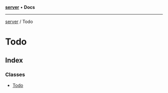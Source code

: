 [**server**](../README.md) • **Docs**

***

[server](../README.md) / Todo

# Todo

## Index

### Classes

- [Todo](classes/Todo.md)
